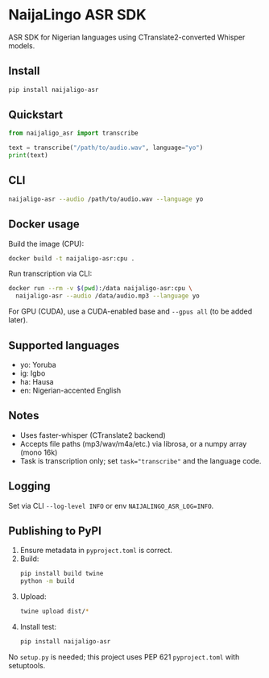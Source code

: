 # NaijaLingo ASR SDK

ASR SDK for Nigerian languages using CTranslate2-converted Whisper models.

## Install

```bash
pip install naijaligo-asr
```

## Quickstart

```python
from naijaligo_asr import transcribe

text = transcribe("/path/to/audio.wav", language="yo")
print(text)
```

## CLI

```bash
naijaligo-asr --audio /path/to/audio.wav --language yo
```

## Docker usage

Build the image (CPU):

```bash
docker build -t naijaligo-asr:cpu .
```

Run transcription via CLI:

```bash
docker run --rm -v $(pwd):/data naijaligo-asr:cpu \
  naijaligo-asr --audio /data/audio.mp3 --language yo
```

For GPU (CUDA), use a CUDA-enabled base and `--gpus all` (to be added later).

## Supported languages

- yo: Yoruba
- ig: Igbo
- ha: Hausa
- en: Nigerian-accented English

## Notes
- Uses faster-whisper (CTranslate2 backend)
- Accepts file paths (mp3/wav/m4a/etc.) via librosa, or a numpy array (mono 16k)
- Task is transcription only; set `task="transcribe"` and the language code.

## Logging

Set via CLI `--log-level INFO` or env `NAIJALINGO_ASR_LOG=INFO`.

## Publishing to PyPI

1. Ensure metadata in `pyproject.toml` is correct.
2. Build:
   ```bash
   pip install build twine
   python -m build
   ```
3. Upload:
   ```bash
   twine upload dist/*
   ```
4. Install test:
   ```bash
   pip install naijaligo-asr
   ```

No `setup.py` is needed; this project uses PEP 621 `pyproject.toml` with setuptools.
